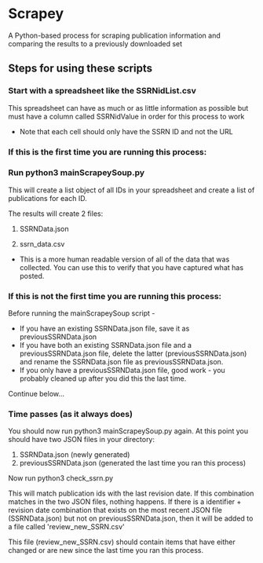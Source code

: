# Scrapey
A Python-based process for scraping publication information and comparing the results to a previously downloaded set

## Steps for using these scripts

### Start with a spreadsheet like the SSRNidList.csv
This spreadsheet can have as much or as little information as possible but must have a column called SSRNidValue in order for this process to work
- Note that each cell should only have the SSRN ID and not the URL

### If this is the first time you are running this process:

### Run python3 mainScrapeySoup.py
This will create a list object of all IDs in your spreadsheet and create a list of publications for each ID.

The results will create 2 files:
1. SSRNData.json

2. ssrn_data.csv
- This is a more human readable version of all of the data that was collected. You can use this to verify that you have captured what has posted.

### If this is not the first time you are running this process:

Before running the mainScrapeySoup script - 
- If you have an existing SSRNData.json file, save it as previousSSRNData.json
- If you have both an existing SSRNData.json file and a previousSSRNData.json file, delete the latter (previousSSRNData.json) and rename the SSRNData.json file as previousSSRNData.json.
- If you only have a previousSSRNData.json file, good work - you probably cleaned up after you did this the last time.

Continue below...

### Time passes (as it always does)
You should now run python3 mainScrapeySoup.py again.
At this point you should have two JSON files in your directory:
1. SSRNData.json (newly generated)
2. previousSSRNData.json (generated the last time you ran this process)

Now run python3 check_ssrn.py

This will match publication ids with the last revision date. If this combination matches in the two JSON files, nothing happens. If there is a identifier + revision date combination that exists on the most recent JSON file (SSRNData.json) but not on previousSSRNData.json, then it will be added to a file called 'review_new_SSRN.csv'

This file (review_new_SSRN.csv) should contain items that have either changed or are new since the last time you ran this process.


